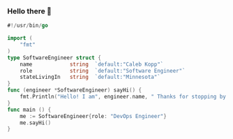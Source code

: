 ### Hello there 👋

```go
#!/usr/bin/go

import (
    "fmt"
)
type SoftwareEngineer struct {
    name            string  `default:"Caleb Kopp"`
    role            string  `default:"Software Engineer"`
    stateLivingIn   string  `default:"Minnesota"`
}
func (engineer *SoftwareEngineer) sayHi() {
    fmt.Println("Hello! I am", engineer.name, " Thanks for stopping by!")
}
func main () {
    me := SoftwareEngineer{role: "DevOps Engineer"}
    me.sayHi()
}

```

<!--
**CalebmKopp/calebmkopp** is a ✨ _special_ ✨ repository because its `README.md` (this file) appears on your GitHub profile.

Here are some ideas to get you started:

- 🔭 I’m currently working on ...
- 🌱 I’m currently learning ...
- 👯 I’m looking to collaborate on ...
- 🤔 I’m looking for help with ...
- 💬 Ask me about ...
- 📫 How to reach me: ...
- 😄 Pronouns: ...
- ⚡ Fun fact: ...
-->

